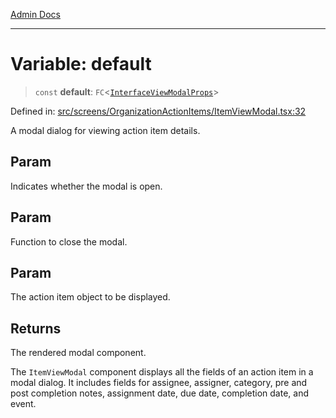 [Admin Docs](/)

***

# Variable: default

> `const` **default**: `FC`\<[`InterfaceViewModalProps`](../interfaces/InterfaceViewModalProps.md)\>

Defined in: [src/screens/OrganizationActionItems/ItemViewModal.tsx:32](https://github.com/PalisadoesFoundation/talawa-admin/blob/main/src/screens/OrganizationActionItems/ItemViewModal.tsx#L32)

A modal dialog for viewing action item details.

## Param

Indicates whether the modal is open.

## Param

Function to close the modal.

## Param

The action item object to be displayed.

## Returns

The rendered modal component.

The `ItemViewModal` component displays all the fields of an action item in a modal dialog.
It includes fields for assignee, assigner, category, pre and post completion notes, assignment date, due date, completion date, and event.
